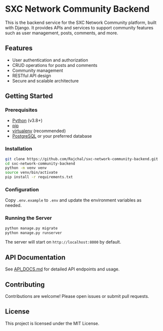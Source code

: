 # SXC Network Community Backend

This is the backend service for the SXC Network Community platform, built with Django. It provides APIs and services to support community features such as user management, posts, comments, and more.

## Features

- User authentication and authorization
- CRUD operations for posts and comments
- Community management
- RESTful API design
- Secure and scalable architecture

## Getting Started

### Prerequisites

- [Python](https://www.python.org/) (v3.8+)
- [pip](https://pip.pypa.io/)
- [virtualenv](https://virtualenv.pypa.io/) (recommended)
- [PostgreSQL](https://www.postgresql.org/) or your preferred database

### Installation

```bash
git clone https://github.com/Rajchal/sxc-network-community-backend.git
cd sxc-network-community-backend
python -m venv venv
source venv/bin/activate
pip install -r requirements.txt
```

### Configuration

Copy `.env.example` to `.env` and update the environment variables as needed.

### Running the Server

```bash
python manage.py migrate
python manage.py runserver
```

The server will start on `http://localhost:8000` by default.

## API Documentation

See [API_DOCS.md](API_DOCS.md) for detailed API endpoints and usage.

## Contributing

Contributions are welcome! Please open issues or submit pull requests.

## License

This project is licensed under the MIT License.